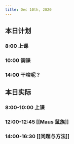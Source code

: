 ```yaml
---
title: Dec 10th, 2020
---
```


## 本日计划
### 8:00 上课
### 10:00 调课
### 14:00 干啥呢？
## 本日实际
### 8:00-10:00 上课
### 12:00-12:45 [[Maus 鼠族]]
### 14:00-16:30 [[问题与方法]]
### 
